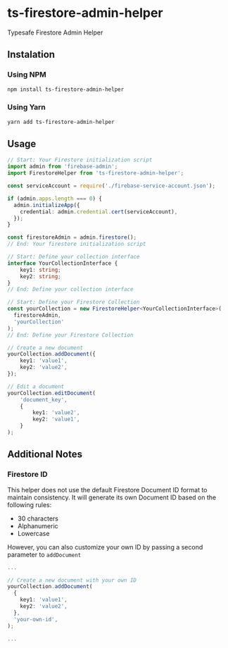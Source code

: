 # ts-firestore-admin-helper

Typesafe Firestore Admin Helper

## Instalation

### Using NPM

```sh
npm install ts-firestore-admin-helper
```

### Using Yarn

```sh
yarn add ts-firestore-admin-helper
```

## Usage

```typescript
// Start: Your Firestore initialization script
import admin from 'firebase-admin';
import FirestoreHelper from 'ts-firestore-admin-helper';

const serviceAccount = require('./firebase-service-account.json');

if (admin.apps.length === 0) {
  admin.initializeApp({
    credential: admin.credential.cert(serviceAccount),
  });
}

const firestoreAdmin = admin.firestore();
// End: Your firestore initialization script

// Start: Define your collection interface
interface YourCollectionInterface {
    key1: string;
    key2: string;
}
// End: Define your collection interface

// Start: Define your Firestore Collection
const yourCollection = new FirestoreHelper<YourCollectionInterface>(
  firestoreAdmin,
  'yourCollection'
);
// End: Define your Firestore Collection

// Create a new document
yourCollection.addDocument({
    key1: 'value1',
    key2: 'value2',
});

// Edit a document
yourCollection.editDocument(
    'document_key',
    {
        key1: 'value2',
        key2: 'value1',
    }
);
```

## Additional Notes

### Firestore ID

This helper does not use the default Firestore Document ID format to maintain consistency. It will generate its own Document ID based on the following rules:

- 30 characters
- Alphanumeric
- Lowercase

However, you can also customize your own ID by passing a second parameter to `addDocument`

```typescript
...

// Create a new document with your own ID
yourCollection.addDocument(
  {
    key1: 'value1',
    key2: 'value2',
  },
  'your-own-id',
);

...
```